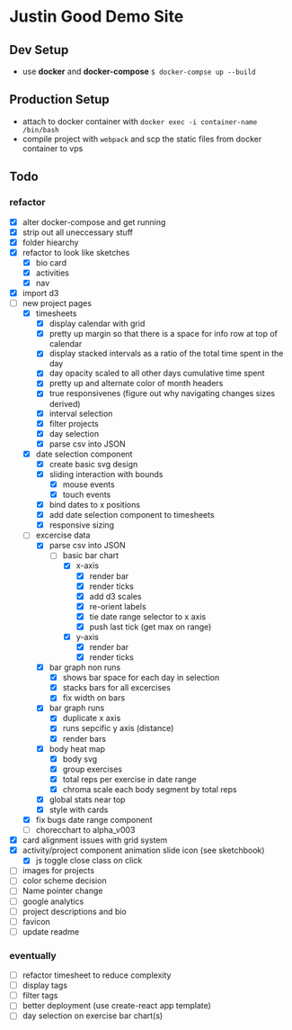 # Justin Good Demo Site

## Dev Setup
- use **docker** and **docker-compose** `$ docker-compse up --build`

## Production Setup
- attach to docker container with `docker exec -i container-name /bin/bash`
- compile project with `webpack` and scp the static files from docker container to vps

## Todo 
### refactor
- [x] alter docker-compose and get running
- [x] strip out all uneccessary stuff
- [x] folder hiearchy
- [x] refactor to look like sketches
  - [x] bio card
  - [x] activities
  - [x] nav
- [x] import d3
- [ ] new project pages
  - [x] timesheets
    - [x] display calendar with grid
    - [x] pretty up margin so that there is a space for info row at top of calendar
    - [x] display stacked intervals as a ratio of the total time spent in the day
    - [x] day opacity scaled to all other days cumulative time spent
    - [x] pretty up and alternate color of month headers
    - [x] true responsivenes (figure out why navigating changes sizes derived)
    - [x] interval selection
    - [x] filter projects
    - [x] day selection
    - [x] parse csv into JSON
  - [x] date selection component
    - [x] create basic svg design
    - [x] sliding interaction with bounds
      - [x] mouse events
      - [x] touch events
    - [x] bind dates to x positions
    - [x] add date selection component to timesheets
    - [x] responsive sizing
  - [ ] excercise data
    - [x] parse csv into JSON
      - [ ] basic bar chart
        - [x] x-axis
          - [x] render bar
          - [x] render ticks
          - [x] add d3 scales
          - [x] re-orient labels
          - [x] tie date range selector to x axis
          - [x] push last tick (get max on range)
        - [x] y-axis
          - [x] render bar
          - [x] render ticks
    - [x] bar graph non runs
      - [x] shows bar space for each day in selection
      - [x] stacks bars for all excercises
      - [x] fix width on bars
    - [x] bar graph runs
      - [x] duplicate x axis
      - [x] runs sepcific y axis (distance)
      - [x] render bars
    - [x] body heat map
      - [x] body svg
      - [x] group exercises
      - [x] total reps per exercise in date range
      - [x] chroma scale each body segment by total reps
    - [x] global stats near top
    - [x] style with cards
  - [x] fix bugs date range component
  - [ ] chorecchart to alpha_v003
- [x] card alignment issues with grid system
- [x] activity/project component animation slide icon (see sketchbook)
  - [x] js toggle close class on click
- [ ] images for projects
- [ ] color scheme decision
- [ ] Name pointer change
- [ ] google analytics
- [ ] project descriptions and bio
- [ ] favicon
- [ ] update readme

### eventually
- [ ] refactor timesheet to reduce complexity
- [ ] display tags
- [ ] filter tags
- [ ] better deployment (use create-react app template)
- [ ] day selection on exercise bar chart(s)
